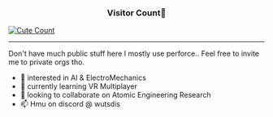 <h3 align="center">Visitor Count👀</h3>
<a href="https://github.com/nekwo"><img alt="Cute Count" src="https://count.getloli.com/get/@nekwo?theme=gelbooru" /></a>

-----------------------------------------------------------------------------------------------
Don't have much public stuff here I mostly use perforce.. Feel free to invite me to private orgs tho.

- 👀 interested in AI & ElectroMechanics
- 🌱 currently learning VR Multiplayer
- 💞️ looking to collaborate on Atomic Engineering Research
- 📫 Hmu on discord @ wutsdis

<!---
ptrKami/ptrKami is a ✨ special ✨ repository because its `README.md` (this file) appears on your GitHub profile.
You can click the Preview link to take a look at your changes.
--->
